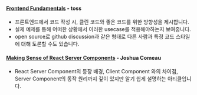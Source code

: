 #### [Frontend Fundamentals](https://frontend-fundamentals.com/) - toss
 - 프론트엔드에서 코드 작성 시, 클린 코드와 좋은 코드를 위한 방향성을 제시합니다.
 - 실제 예제를 통해 어떠한 상황에서 이러한 usecase를 적용해야하는지 보여줍니다.
 - open source로 github discussion과 같은 형태로 다른 사람과 특정 코드 스타일에 대해 토론할 수도 있습니다.

#### [Making Sense of React Server Components](https://www.joshwcomeau.com/react/server-components/) - Joshua Comeau
 - React Server Component의 등장 배경, Client Component 와의 차이점, Server Component의 동작 원리까지 깊이 있지만 알기 쉽게 설명하는 아티클입니다.
